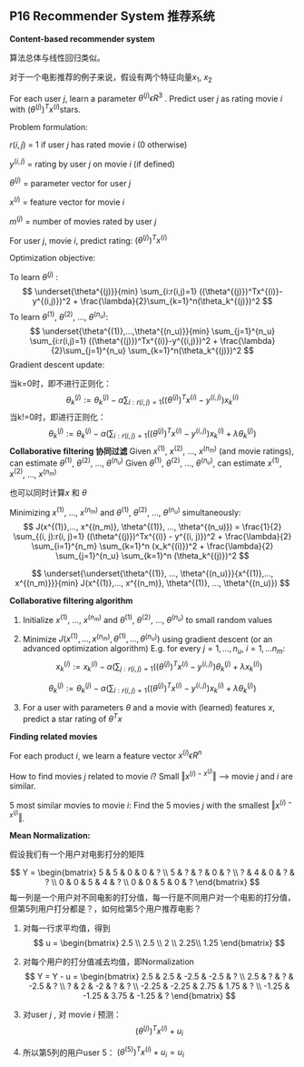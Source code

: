 ## P16 Recommender System 推荐系统

**Content-based recommender system**

算法总体与线性回归类似。

对于一个电影推荐的例子来说，假设有两个特征向量$x_1$, $x_2$

For each user $j$, learn a parameter $\theta^{(j)} \epsilon R^3$ . Predict user $j$ as rating movie $i$ with $(\theta^{(j)})^Tx^{(i)}$stars.

Problem formulation:

$r(i,j)$ = 1 if user $j$ has rated movie $i$ (0 otherwise)

$y^{(i, j)}$ = rating by user $j$ on movie $i$ (if defined)

$\theta^{(j)}$ = parameter vector for user $j$

$x^{(i)}$ = feature vector for movie $i$

$m^{(j)}$ = number of movies rated by user $j$

For user $j$, movie $i$, predict rating: $(\theta^{(j)})^Tx^{(i)}$

Optimization objective:

To learn $\theta^{(j)}​$ :
$$
\underset{\theta^{(j)}}{min} \sum_{i:r(i,j)=1} ((\theta^{(j)})^Tx^{(i)}-y^{(i,j)})^2 + \frac{\lambda}{2}\sum_{k=1}^n(\theta_k^{(j)})^2
$$
To learn  $\theta^{(1)}​$, $\theta^{(2)}​$, ..., $\theta^{(n_u)}​$:
$$
\underset{\theta^{(1)},...,\theta^{(n_u)}}{min} \sum_{j=1}^{n_u} \sum_{i:r(i,j)=1} ((\theta^{(j)})^Tx^{(i)}-y^{(i,j)})^2 + \frac{\lambda}{2}\sum_{j=1}^{n_u} \sum_{k=1}^n(\theta_k^{(j)})^2
$$
Gradient descent update:

当k=0时，即不进行正则化：
$$
\theta_k^{(j)} := \theta_k^{(j)} - \alpha \sum_{i:r(i,j)=1} ((\theta^{(j)})^Tx^{(i)}-y^{(i,j)}) x_k^{(i)}
$$
当k!=0时，即进行正则化：
$$
\theta_k^{(j)} := \theta_k^{(j)} - \alpha \left( \sum_{i:r(i,j)=1} ((\theta^{(j)})^Tx^{(i)}-y^{(i,j)}) x_k^{(i)} + \lambda\theta_k^{(j)} \right)
$$
**Collaborative filtering 协同过滤**
Given $x^{(1)}$, $x^{(2)}$, ..., $x^{(n_m)}$ (and movie ratings), can estimate $\theta^{(1)}$, $\theta^{(2)}$, ..., $\theta^{(n_u)}$
Given $\theta^{(1)}$, $\theta^{(2)}$, ..., $\theta^{(n_u)}$, can estimate $x^{(1)}$, $x^{(2)}$, ..., $x^{(n_m)}$

也可以同时计算$x$ 和 $\theta$

Minimizing $x^{(1)}$, …, $x^{(n_m)}$ and $\theta^{(1)}$, $\theta^{(2)}$, ..., $\theta^{(n_u)}$ simultaneously:
$$
J(x^{(1)},..., x^{(n_m)}, \theta^{(1)}, ..., \theta^{(n_u)}) = \frac{1}{2} \sum_{(i, j):r(i, j)=1} ((\theta^{(j)})^Tx^{(i)} - y^{(i, j)})^2 + \frac{\lambda}{2} \sum_{i=1}^{n_m} \sum_{k=1}^n (x_k^{(i)})^2 + \frac{\lambda}{2} \sum_{j=1}^{n_u} \sum_{k=1}^n (\theta_k^{(j)})^2
$$

$$
\underset{\underset{\theta^{(1)}, ..., \theta^{(n_u)}}{x^{(1)},..., x^{(n_m)}}}{min} J(x^{(1)},..., x^{(n_m)}, \theta^{(1)}, ..., \theta^{(n_u)})
$$

**Collaborative filtering algorithm**

1. Initialize $x^{(1)}$, …, $x^{(n_m)}$ and $\theta^{(1)}$, $\theta^{(2)}$, ..., $\theta^{(n_u)}$  to small random values

2. Minimize $J(x^{(1)},..., x^{(n_m)}, \theta^{(1)}, ..., \theta^{(n_u)})$ using gradient descent (or an advanced optimization algorithm)
  E.g. for every $j=1, ..., n_u$, $i=1,...n_m$:
  $$
  x_k^{(i)} := x_k^{(i)} - \alpha \left( \sum_{j:r(i, j)=1} ((\theta^{(j)})^Tx^{(i)} - y^{(i, j)}) \theta_k^{(j)} + \lambda x_k^{(i)} \right)
  $$

  $$
  \theta_k^{(j)} := \theta_k^{(j)} - \alpha \left( \sum_{i:r(i, j)=1} ((\theta^{(j)})^Tx^{(i)} - y^{(i, j)}) x_k^{(i)} + \lambda \theta_k^{(j)} \right)
  $$

3. For a user with parameters $\theta$ and a movie with (learned) features $x$, predict a star rating of $\theta^T x$

**Finding related movies**

For each product $i$, we learn a feature vector $x^{(i)} \epsilon R^n$

How to find movies $j$ related to movie $i$?
Small $\Vert x^{(i) - x^{(j)}} \Vert$ --> movie $j$ and $i$ are similar.

5 most similar movies to movie $i$:
Find the 5 movies $j$ with the smallest $\Vert x^{(i) - x^{(j)}} \Vert$.

**Mean Normalization:**

假设我们有一个用户对电影打分的矩阵

$$
Y = \begin{bmatrix}
5 & 5 & 0 & 0 & ? \\
5 & ? & ? & 0 & ? \\
? & 4 & 0 &  ? & ? \\
0 & 0 & 5 & 4 & ? \\
0 & 0 & 5 & 0 & ? 
\end{bmatrix}
$$
每一列是一个用户对不同电影的打分值，每一行是不同用户对一个电影的打分值，但第5列用户打分都是？，如何给第5个用户推荐电影？
1. 对每一行求平均值，得到
  $$
  u = \begin{bmatrix} 2.5 \\ 2.5 \\ 2 \\ 2.25\\ 1.25 \end{bmatrix}
  $$

2. 对每个用户的打分值减去均值，即Normalization
  $$
  Y = Y - u = \begin{bmatrix}
    2.5 & 2.5 & -2.5 & -2.5 & ? \\
    2.5 & ? & ? & -2.5 & ? \\
    ? & 2 & -2 & ? & ? \\
    -2.25 & -2.25 & 2.75 & 1.75 & ? \\
    -1.25 & -1.25 & 3.75 & -1.25 & ?
    \end{bmatrix}
  $$

3. 对user $j$ , 对 movie $i$ 预测：
  $$
  (\theta^{(j)})^T x^{(i)} + u_i
  $$

4. 所以第5列的用户user 5：
	$(\theta^{(5)})^T x^{(i)} + u_i = u_i$ 

